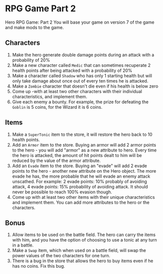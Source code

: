 # RPG Game Part 2

Hero RPG Game: Part 2
You will base your game on version 7 of the game and make mods to the game.

## Characters
1. Make the hero generate double damage points during an attack with a probability of 20%
2. Make a new character called `Medic` that can sometimes recuperate 2 health points after being attacked with a probability of 20%
3. Make a character called `Shadow` who has only 1 starting health but will only take damage about once out of every ten times he is attacked.
4. Make a `Zombie` character that doesn't die even if his health is below zero
5. Come up -with at least two other characters with their individual characteristics, and implement them.
6. Give each enemy a bounty. For example, the prize for defeating the `Goblin` is 5 coins, for the Wizard it is 6 coins.

## Items
1. Make a `SuperTonic` item to the store, it will restore the hero back to 10 health points.
2. Add an `Armor` item to the store. Buying an armor will add 2 armor points to the hero - you will add "armor" as a new attribute to hero. Every time the hero is attacked, the amount of hit points dealt to him will be reduced by the value of the armor attribute.
3. Add an `Evade` item to the store. Buying an "evade" will add 2 evade points to the hero - another new attribute on the Hero object. The more evade he has, the more probable that he will evade an enemy attack unscathed. For example: 2 evade points: 10% probably of avoiding attack, 4 evade points: 15% probability of avoiding attack. It should never be possible to reach 100% evasion though.
4. Come up with at least two other items with their unique characteristics and implement them. You can add more attributes to the hero or the characters.

## Bonus
1. Allow items to be used on the battle field. The hero can carry the items with him, and you have the option of choosing to use a tonic at any turn in a battle.
2. Make a `Swap` item, which when used on a battle field, will swap the power values of the two characters for one turn.
3. There is a bug in the store that allows the hero to buy items even if he has no coins. Fix this bug.

